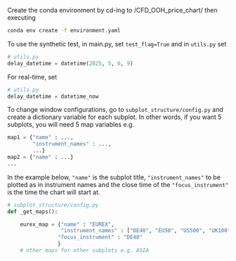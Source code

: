Create the conda environment by cd-ing to /CFD_OOH_price_chart/ then executing
```BASH
conda env create -f environment.yaml
```

To use the synthetic test, in main.py, set `test_flag=True` and in `utils.py` set 
```python 
# utils.py
delay_datetime = datetime(2025, 5, 6, 9)
```
For real-time, set

```python 
# utils.py
delay_datetime = datetime_now 
```

To change window configurations, go to `subplot_structure/config.py` and create a dictionary variable for each subplot.
In other words, if you want 5 subplots, you will need 5 map variables e.g. 
```python
map1 = {"name" : ...,
        "instrument_names" : ...,
        ...}
map2 = {"name" : ...}
...
```
In the example below, `"name"` is the subplot title, `"instrument_names"` to be plotted as in instrument names and the close time of the `"focus_instrument"` is the time the chart will start at.

```python
# subplot_structure/config.py
def _get_maps():

    eurex_map = {"name" : "EUREX",
                 "instrument_names" : ["DE40", "EU50", "US500", "UK100", "EURUSD", "COPPER"],
                "focus_instrument" : "DE40"
                }
    # other maps for other subplots e.g. ASIA 
```
